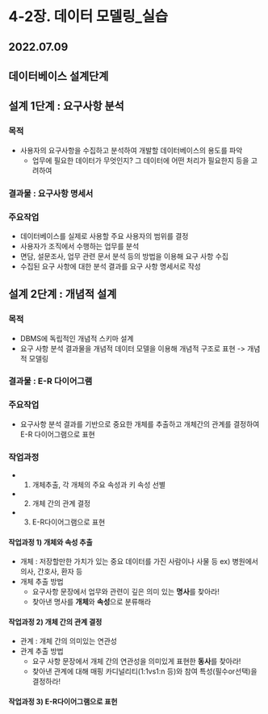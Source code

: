 # 4-2장. 데이터 모델링_실습
## 2022.07.09

## 데이터베이스 설계단계

## 설계 1단계 : 요구사항 분석
### 목적
 - 사용자의 요구사항을 수집하고 분석하여 개발할 데이터베이스의 용도를 파악
	- 업무에 필요한 데이터가 무엇인지? 그 데이터에 어떤 처리가 필요한지 등을 고려하여
### 결과물 : 요구사항 명세서
### 주요작업
 - 데이터베이스를 실제로 사용할 주요 사용자의 범위를 결정
 - 사용자가 조직에서 수행하는 업무를 분석
 - 면담, 설문조사, 업무 관련 문서 분석 등의 방법을 이용해 요구 사항 수집
 - 수집된 요구 사항에 대한 분석 결과를 요구 사항 명세서로 작성

## 설계 2단계 : 개념적 설계
### 목적
 - DBMS에 독립적인 개념적 스키마 설계
 - 요구 사항 분석 결과물을 개념적 데이터 모델을 이용해 개념적 구조로 표현 -> 개념적 모델링
### 결과물 : E-R 다이어그램
### 주요작업
 - 요구사항 분석 결과를 기반으로 중요한 개체를 추출하고 개체간의 관계를 결정하여 E-R 다이어그램으로 표현
### 작업과정
 - 1) 개체추출, 각 개체의 주요 속성과 키 속성 선별
 - 2) 개체 간의 관계 결정
 - 3) E-R다이어그램으로 표현
#### 작업과정 1) 개체와 속성 추출
 - 개체 : 저장할만한 가치가 있는 중요 데이터를 가진 사람이나 사물 등 ex) 병원에서 의사, 간호사, 환자 등
 - 개체 추출 방법
	 - 요구사항 문장에서 업무와 관련이 깊은 의미 있는 **명사**를 찾아라!
	 - 찾아낸 명사를 **개체**와 **속성**으로 분류해라

#### 작업과정 2) 개체 간의 관계 결정
 - 관계 : 개체 간의 의미있는 연관성
 - 관계 추출 방법
	- 요구 사항 문장에서 개체 간의 연관성을 의미있게 표현한 **동사**를 찾아라!
	- 찾아낸 관계에 대해 매핑 카디널리티(1:1vs1:n 등)와 참여 특성(필수or선택)을 결정하라!

#### 작업과정 3) E-R다이어그램으로 표헌